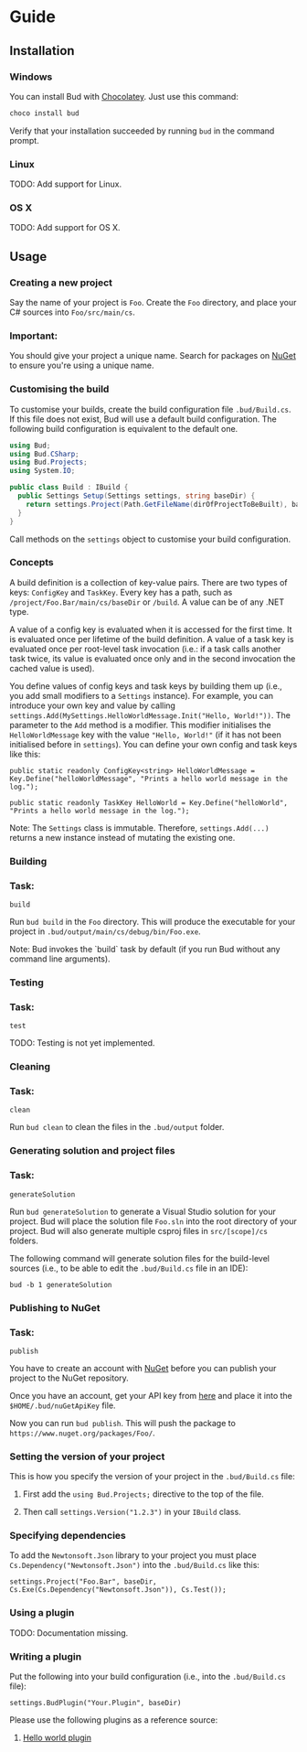 # Guide


## Installation

### Windows

You can install Bud with [Chocolatey](https://chocolatey.org/packages/bud). Just use this command:

```bash
choco install bud
```

Verify that your installation succeeded by running <code>bud</code> in the command prompt.

### Linux

<div class="alert alert-warning">
  <span class="label label-warning">TODO:</span> Add support for Linux.
</div>

### OS X

<div class="alert alert-warning">
  <span class="label label-warning">TODO:</span> Add support for OS X.
</div>


## Usage

### Creating a new project

Say the name of your project is `Foo`. Create the `Foo` directory, and place your C# sources into
`Foo/src/main/cs`.

<div class="panel panel-danger">
  <div class="panel-heading">
    <h3 class="panel-title">Important:</h3>
  </div>

  <div class="panel-body">
    You should give your project a unique name.
    Search for packages on <a href="https://www.nuget.org/packages/">NuGet</a> to ensure
    you're using a unique name.
  </div>
</div>

### Customising the build

To customise your builds, create the build configuration file `.bud/Build.cs`. If this
file does not exist, Bud will use a default build configuration. The following build
configuration is equivalent to the default one.

```csharp
using Bud;
using Bud.CSharp;
using Bud.Projects;
using System.IO;

public class Build : IBuild {
  public Settings Setup(Settings settings, string baseDir) {
    return settings.Project(Path.GetFileName(dirOfProjectToBeBuilt), baseDir, Cs.Exe(), Cs.Test());
  }
}
```

Call methods on the `settings` object to customise your build configuration.


### Concepts

A build definition is a collection of key-value pairs. There are two types of keys: `ConfigKey` and
`TaskKey`. Every key has a path, such as `/project/Foo.Bar/main/cs/baseDir` or
`/build`. A value can be of any .NET type.

A value of a config key is evaluated when it is accessed for the first time. It is evaluated
once per lifetime of the build definition. A value of a task key is evaluated once per root-level task
invocation (i.e.: if a task calls another task twice, its value is evaluated once only and in the second
invocation the cached value is used).

You define values of config keys and task keys by building them up (i.e., you add small modifiers to a
`Settings` instance). For example, you can introduce your own key and value by calling
`settings.Add(MySettings.HelloWorldMessage.Init("Hello, World!"))`. The parameter to the
`Add` method is a modifier. This modifier initialises the
`HelloWorldMessage`
key with the value `"Hello, World!"` (if it has not been initialised before in `settings`).
You can define your own config and task keys like this:

```
public static readonly ConfigKey<string> HelloWorldMessage = Key.Define("helloWorldMessage", "Prints a hello world message in the log.");

public static readonly TaskKey HelloWorld = Key.Define("helloWorld", "Prints a hello world message in the log.");
```

<div class="alert alert-info">
  <span class="label label-primary">Note:</span> The <code>Settings</code> class is immutable. Therefore,
  <code>settings.Add(...)</code> returns
  a new instance instead of mutating the existing one.
</div>


### Building

<div class="panel panel-success">
  <div class="panel-heading">
    <h3 class="panel-title">Task:</h3>
  </div>

  <div class="panel-body">
    <pre><code>build</code></pre>
  </div>
</div>

Run `bud build` in the `Foo` directory. This will produce the
executable for your project in `.bud/output/main/cs/debug/bin/Foo.exe`.

<div class="alert alert-info">
  <span class="label label-primary">Note:</span> Bud invokes the `build` task
  by default (if you run Bud without any command line arguments).
</div>


### Testing

<div class="panel panel-success">
  <div class="panel-heading">
    <h3 class="panel-title">Task:</h3>
  </div>

  <div class="panel-body">
    <pre><code>test</code></pre>
  </div>
</div>

<div class="alert alert-warning">
  <span class="label label-warning">TODO:</span> Testing is not yet implemented.
</div>


### Cleaning

<div class="panel panel-success">
  <div class="panel-heading">
    <h3 class="panel-title">Task:</h3>
  </div>

  <div class="panel-body">
    <pre><code>clean</code></pre>
  </div>
</div>

Run `bud clean` to clean the files in the `.bud/output` folder.


### Generating solution and project files

<div class="panel panel-success">
  <div class="panel-heading">
    <h3 class="panel-title">Task:</h3>
  </div>

  <div class="panel-body">
    <pre><code>generateSolution</code></pre>
  </div>
</div>

Run `bud generateSolution` to generate a Visual Studio solution for
your project. Bud will place the solution file `Foo.sln` into the root
directory of your project. Bud will also generate multiple csproj files in
`src/[scope]/cs` folders.

The following command will generate solution files for the build-level sources (i.e., to be able to edit the
`.bud/Build.cs` file in an IDE):

```
bud -b 1 generateSolution
```


### Publishing to NuGet

<div class="panel panel-success">
  <div class="panel-heading">
    <h3 class="panel-title">Task:</h3>
  </div>

  <div class="panel-body">
    <pre><code>publish</code></pre>
  </div>
</div>

You have to create an account with [NuGet](https://www.nuget.org/) before you can publish your
project to the NuGet repository.

Once you have an account, get your API key from [here](https://www.nuget.org/account) and
place it into the `$HOME/.bud/nuGetApiKey` file.

Now you can run `bud publish`. This will push the package to
`https://www.nuget.org/packages/Foo/`.


### Setting the version of your project

This is how you specify the version of your project in the `.bud/Build.cs` file:

1. First add the `using Bud.Projects;` directive to the top of the file.

2. Then call `settings.Version("1.2.3")` in your `IBuild` class.

### Specifying dependencies

To add the `Newtonsoft.Json` library to your project
you must place `Cs.Dependency("Newtonsoft.Json")` into
the `.bud/Build.cs` like this:

```
settings.Project("Foo.Bar", baseDir, Cs.Exe(Cs.Dependency("Newtonsoft.Json")), Cs.Test());
```


### Using a plugin

<div class="alert alert-warning">
  <span class="label label-warning">TODO:</span> Documentation missing.
</div>


### Writing a plugin

Put the following into your build configuration (i.e., into the `.bud/Build.cs`
file):

```
settings.BudPlugin("Your.Plugin", baseDir)
```

  Please use the following plugins as a reference source:

1. [Hello world plugin](https://github.com/urbas/Bud.Examples.HelloWorldPlugin)

